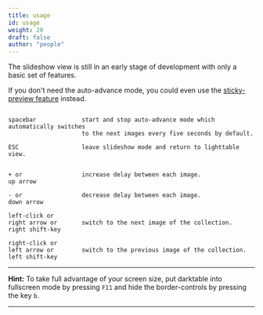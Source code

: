 ```yaml
---
title: usage
id: usage
weight: 20
draft: false
author: "people"
---
```


The slideshow view is still in an early stage of development with only a basic set of features.

If you don't need the auto-advance mode, you could even use the [sticky-preview feature](../lighttable/lighttable-modes/full-preview.md) instead.

```

spacebar             start and stop auto-advance mode which automatically switches
                     to the next images every five seconds by default.

ESC                  leave slideshow mode and return to lighttable view.


+ or                 increase delay between each image.
up arrow 

- or                 decrease delay between each image.
down arrow

left-click or        
right arrow or       switch to the next image of the collection.
right shift-key

right-click or       
left arrow or        switch to the previous image of the collection.
left shift-key

```

---

**Hint:** To take full advantage of your screen size, put darktable into fullscreen mode by pressing `F11` and hide the border-controls by pressing the key `b`.

---

